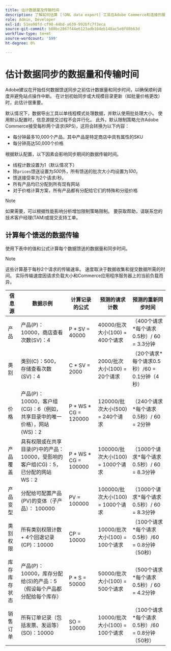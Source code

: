 ```yaml
---
title: 估计数据量及传输时间
description: 了解如何估算 [!DNL data export] 工具在Adobe Commerce和连接的服务之间同步馈送数据所需的数据量和传输时间。
role: Admin, Developer
exl-id: 51ea98fd-cf90-44bd-a639-992bfc7f3eca
source-git-commit: b80bc2867f44e6123adb104eb148ac5e8f80b63d
workflow-type: tm+mt
source-wordcount: '599'
ht-degree: 0%

---
```


# 估计数据同步的数据量和传输时间

Adobe建议在开始任何数据馈送同步之前估计数据量和同步时间，以确保顺利调度并避免站点操作中断。 在计划初始同步或大规模目录更新（如批量价格更改）时，此估计很重要。

默认情况下，数据导出工具以单线程模式处理数据，并默认使用批处理大小。 使用默认配置时，信息源提交过程不会并行化。 此外，默认限制策略允许Adobe Commerce接受每秒两个请求(RPS)，这将会转换为以下内容：

- 每分钟最多10,000个产品，其中产品是特定商店中具有属性的SKU
- 每分钟高达50,000个价格

根据默认配置，以下因素会影响同步期间的数据传输时间。

- 线程计数设置为1（默认情况下）
- 除`prices`馈送设置为&#x200B;_500_&#x200B;外，所有馈送的批次大小均设置为&#x200B;_100_。
- 馈送接受率为2个请求/秒。
- 所有产品均已分配到所有现有网站
- 对于价格计算方案，所有产品都有分配给它们的特殊和分组价格

>[!NOTE]
>
>如果需要，可以根据性能影响分析增加限制策略限制。 要获取帮助，请联系您的技术客户经理(TAM)或提交支持工单。

## 计算每个馈送的数据传输

使用下表中的值和公式计算每个数据馈送的数据量和同步时间。

>[!NOTE]
>
>这些计算基于每秒2个请求的传输速率。 速度取决于数据收集和提交数据所需的时间。 实际传输速度因请求负载大小和Commerce应用程序服务器上的当前负载而异。

| 信息源 | 数据示例 | 计算记录的公式 | 预测的请求计数 | 预测的重新同步时间 |
| --- | --- | --- | --- | --- |
| 产品 | 产品(P)：10000，商店查看次数(SV)：4 | P * SV = 40000 | 40000/批次大小(100) = 400个请求 | （400个请求*每个请求0.5秒）/ 60 = 3.3分钟 |
| 类别 | 类别(C)：500，存储查看次数(SV)：4 | C * SV = 2000 | 2000/批次大小(100) = 20个请求 | （20个请求*每个请求0.5秒）/60 = 0.1分钟（4秒） |
| 价格 | 产品(P)：10000，客户组(CG)：6（例如，共享目录中的唯一价格），网站(WS)：2 | P \* WS * CG = 120000 | 120000/批次大小(500) = 240个请求 | （240个请求*每个请求0.5秒）/ 60 = 2分钟 |
| 产品覆盖 | 具有权限或在共享目录(P)中的产品：10000，受影响的客户组(CG)：5，已分配的网站WS：2 | P \* WS * CG = 100000 | 100000/批次大小(100) = 1000个请求 | （1000个请求*每个请求0.5秒）/ 60 = 8.3分钟 |
| 产品变型 | 分配给可配置产品(PV)的变体（子产品）： 100000 | PV = 100000 | 100000/批次大小(100) = 1000个请求 | （1000个请求*每个请求0.5秒）/ 60 = 8.3分钟 |
| 类别权限 | 所有类别权限计数+ 4个回退记录(CP)：10000 | CP = 10000 | 10000/批次大小(100) = 100个请求 | （100个请求*每个请求0.5秒）/60 = 0.8分钟（50秒） |
| 库存库存状态 | 产品(P)：10000，库存分配给(S)的产品：5（假设每个产品都分配给每个库存） | P * S = 50000 | 50000/批次大小(100) = 500个请求 | （500个请求*每个请求0.5秒）/ 60 = 4.2分钟 |
| 销售订单 | 所有订单记录（包括发票、发运等）(SO)：10000 | SO = 10000 | 10000/批次大小(100) = 100个请求 | （100个请求*每个请求0.5秒）/60 = 0.8分钟（50秒） |

